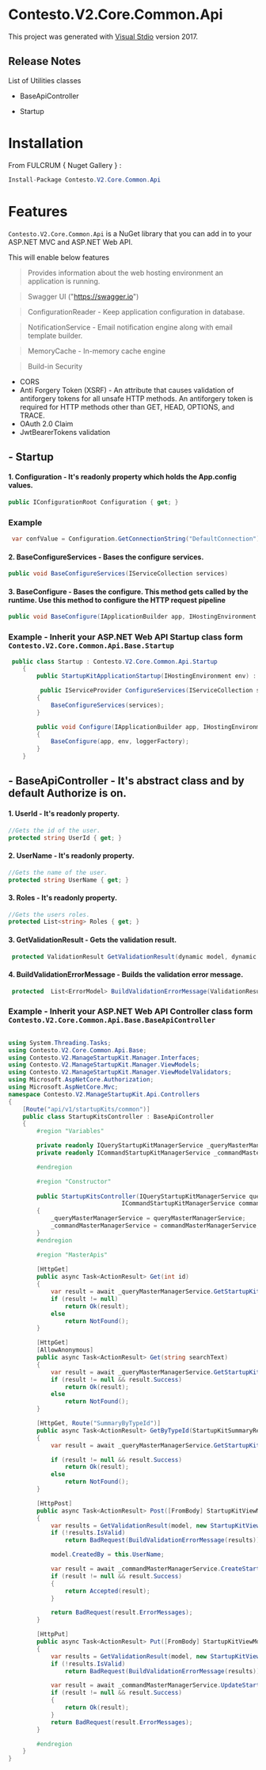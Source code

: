 # Contesto.V2.Core.Common.Api

This project was generated with [Visual Stdio](https://visualstudio.microsoft.com/vs/whatsnew/) version 2017.


## Release Notes

List of Utilities classes

- BaseApiController

- Startup

# Installation

From FULCRUM { Nuget Gallery } :

```csharp
Install-Package Contesto.V2.Core.Common.Api
```

# Features

`Contesto.V2.Core.Common.Api` is a NuGet library that you can add in to your ASP.NET MVC and ASP.NET Web API. 

This will enable below features
> Provides information about the web hosting environment an application is running.

> Swagger UI ("https://swagger.io")  

> ConfigurationReader - Keep application configuration in database.

> NotificationService - Email notification engine along with email template builder.

> MemoryCache - In-memory cache engine

> Build-in Security
- CORS
- Anti Forgery Token (XSRF) - An attribute that causes validation of antiforgery tokens for all unsafe HTTP methods. An antiforgery token is required for HTTP methods other than GET, HEAD, OPTIONS, and TRACE.
- OAuth 2.0 Claim
- JwtBearerTokens validation

## - Startup 

#### 1. Configuration - It's readonly property which holds the App.config values.

```csharp
public IConfigurationRoot Configuration { get; }
```
### Example

```csharp
 var confValue = Configuration.GetConnectionString("DefaultConnection");
```
#### 2. BaseConfigureServices -  Bases the configure services.

```csharp
public void BaseConfigureServices(IServiceCollection services)
```

#### 3. BaseConfigure - Bases the configure. This method gets called by the runtime. Use this method to configure the HTTP request pipeline

```csharp
public void BaseConfigure(IApplicationBuilder app, IHostingEnvironment env, ILoggerFactory loggerFactory)
```

### Example - Inherit your ASP.NET Web API Startup class form `Contesto.V2.Core.Common.Api.Base.Startup`

```csharp
 public class Startup : Contesto.V2.Core.Common.Api.Startup
    {
        public StartupKitApplicationStartup(IHostingEnvironment env) : base(env) { }

         public IServiceProvider ConfigureServices(IServiceCollection services)
        {
            BaseConfigureServices(services);
        }

        public void Configure(IApplicationBuilder app, IHostingEnvironment env, ILoggerFactory loggerFactory)
        {
            BaseConfigure(app, env, loggerFactory);
        }
    }
```
 
 ## - BaseApiController - It's abstract class and by default Authorize is on.


#### 1. UserId - It's readonly property.

```csharp
//Gets the id of the user.
protected string UserId { get; }
```

#### 2. UserName - It's readonly property.

```csharp
//Gets the name of the user.
protected string UserName { get; }
```
#### 3. Roles - It's readonly property.

```csharp
//Gets the users roles.
protected List<string> Roles { get; }
```

#### 3. GetValidationResult - Gets the validation result.

```csharp
 protected ValidationResult GetValidationResult(dynamic model, dynamic validator)
```

#### 4. BuildValidationErrorMessage - Builds the validation error message.

```csharp
 protected  List<ErrorModel> BuildValidationErrorMessage(ValidationResult validationResult)
```

### Example - Inherit your ASP.NET Web API Controller class form `Contesto.V2.Core.Common.Api.Base.BaseApiController`

```csharp

using System.Threading.Tasks;
using Contesto.V2.Core.Common.Api.Base;
using Contesto.V2.ManageStartupKit.Manager.Interfaces;
using Contesto.V2.ManageStartupKit.Manager.ViewModels;
using Contesto.V2.ManageStartupKit.Manager.ViewModelValidators;
using Microsoft.AspNetCore.Authorization;
using Microsoft.AspNetCore.Mvc;
namespace Contesto.V2.ManageStartupKit.Api.Controllers
{
    [Route("api/v1/startupKits/common")]
    public class StartupKitsController : BaseApiController
    {
        #region "Variables"

        private readonly IQueryStartupKitManagerService _queryMasterManagerService;
        private readonly ICommandStartupKitManagerService _commandMasterManagerService;

        #endregion

        #region "Constructor"
 
        public StartupKitsController(IQueryStartupKitManagerService queryMasterManagerService,
                                ICommandStartupKitManagerService commandMasterManagerService)
        {
            _queryMasterManagerService = queryMasterManagerService;
            _commandMasterManagerService = commandMasterManagerService;
        }
        #endregion

        #region "MasterApis"
 
        [HttpGet]
        public async Task<ActionResult> Get(int id)
        {
            var result = await _queryMasterManagerService.GetStartupKitById(id).ConfigureAwait(false);
            if (result != null)
                return Ok(result);
            else
                return NotFound();
        }

        [HttpGet]
        [AllowAnonymous]
        public async Task<ActionResult> Get(string searchText)
        {
            var result = await _queryMasterManagerService.GetStartupKits(searchText).ConfigureAwait(false);
            if (result != null && result.Success)
                return Ok(result);
            else
                return NotFound();
        }

        [HttpGet, Route("SummaryByTypeId")]
        public async Task<ActionResult> GetByTypeId(StartupKitSummaryRequestViewModel model)
        {
            var result = await _queryMasterManagerService.GetStartupKitSummaryByTypeId(model).ConfigureAwait(false);

            if (result != null && result.Success)
                return Ok(result);
            else
                return NotFound();
        }

        [HttpPost]
        public async Task<ActionResult> Post([FromBody] StartupKitViewModel model)
        {
            var results = GetValidationResult(model, new StartupKitViewModelValidation());
            if (!results.IsValid)
                return BadRequest(BuildValidationErrorMessage(results));

            model.CreatedBy = this.UserName;

            var result = await _commandMasterManagerService.CreateStartupKit(model).ConfigureAwait(false);
            if (result != null && result.Success)
            {
                return Accepted(result);
            }

            return BadRequest(result.ErrorMessages);
        }

        [HttpPut]
        public async Task<ActionResult> Put([FromBody] StartupKitViewModel model)
        {
            var results = GetValidationResult(model, new StartupKitViewModelValidation());
            if (!results.IsValid)
                return BadRequest(BuildValidationErrorMessage(results));

            var result = await _commandMasterManagerService.UpdateStartupKit(model).ConfigureAwait(false);
            if (result != null && result.Success)
            {
                return Ok(result);
            }
            return BadRequest(result.ErrorMessages);
        }

        #endregion
    }
}
```

